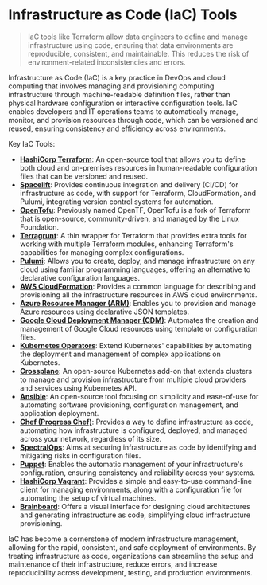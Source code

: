 # Infrastructure as Code (IaC) Tools
> IaC tools like Terraform allow data engineers to define and manage infrastructure using code, ensuring that data environments are reproducible, consistent, and maintainable. This reduces the risk of environment-related inconsistencies and errors.

Infrastructure as Code (IaC) is a key practice in DevOps and cloud computing that involves managing and provisioning computing infrastructure through machine-readable definition files, rather than physical hardware configuration or interactive configuration tools. IaC enables developers and IT operations teams to automatically manage, monitor, and provision resources through code, which can be versioned and reused, ensuring consistency and efficiency across environments.

Key IaC Tools:

* [**HashiCorp Terraform**](https://www.terraform.io/): An open-source tool that allows you to define both cloud and on-premises resources in human-readable configuration files that can be versioned and reused.
* [**Spacelift**](https://spacelift.io/): Provides continuous integration and delivery (CI/CD) for infrastructure as code, with support for Terraform, CloudFormation, and Pulumi, integrating version control systems for automation.
* [**OpenTofu**](https://opentofu.org/): Previously named OpenTF, OpenTofu is a fork of Terraform that is open-source, community-driven, and managed by the Linux Foundation.
* [**Terragrunt**](https://terragrunt.gruntwork.io/): A thin wrapper for Terraform that provides extra tools for working with multiple Terraform modules, enhancing Terraform's capabilities for managing complex configurations.
* [**Pulumi**](https://www.pulumi.com/): Allows you to create, deploy, and manage infrastructure on any cloud using familiar programming languages, offering an alternative to declarative configuration languages.
* [**AWS CloudFormation**](https://aws.amazon.com/cloudformation/): Provides a common language for describing and provisioning all the infrastructure resources in AWS cloud environments.
* [**Azure Resource Manager (ARM)**](https://azure.microsoft.com/en-us/get-started/azure-portal/resource-manager/): Enables you to provision and manage Azure resources using declarative JSON templates.
* [**Google Cloud Deployment Manager (CDM)**](https://cloud.google.com/deployment-manager/): Automates the creation and management of Google Cloud resources using template or configuration files.
* [**Kubernetes Operators**](https://kubernetes.io/docs/concepts/extend-kubernetes/operator/): Extend Kubernetes' capabilities by automating the deployment and management of complex applications on Kubernetes.
* [**Crossplane**](https://www.crossplane.io/): An open-source Kubernetes add-on that extends clusters to manage and provision infrastructure from multiple cloud providers and services using Kubernetes API.
* [**Ansible**](https://www.ansible.com/): An open-source tool focusing on simplicity and ease-of-use for automating software provisioning, configuration management, and application deployment.
* [**Chef (Progress Chef)**](https://www.chef.io/): Provides a way to define infrastructure as code, automating how infrastructure is configured, deployed, and managed across your network, regardless of its size.
* [**SpectralOps**](https://spectralops.io/): Aims at securing infrastructure as code by identifying and mitigating risks in configuration files.
* [**Puppet**](https://www.puppet.com/): Enables the automatic management of your infrastructure's configuration, ensuring consistency and reliability across your systems.
* [**HashiCorp Vagrant**](https://www.vagrantup.com/): Provides a simple and easy-to-use command-line client for managing environments, along with a configuration file for automating the setup of virtual machines.
* [**Brainboard**](https://www.brainboard.co/): Offers a visual interface for designing cloud architectures and generating infrastructure as code, simplifying cloud infrastructure provisioning.

IaC has become a cornerstone of modern infrastructure management, allowing for the rapid, consistent, and safe deployment of environments. By treating infrastructure as code, organizations can streamline the setup and maintenance of their infrastructure, reduce errors, and increase reproducibility across development, testing, and production environments.
